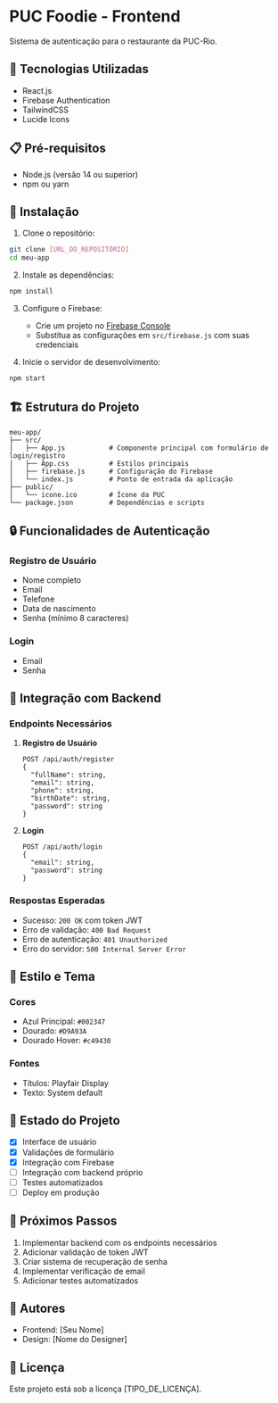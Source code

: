 # PUC Foodie - Frontend

Sistema de autenticação para o restaurante da PUC-Rio.

## 🚀 Tecnologias Utilizadas

- React.js
- Firebase Authentication
- TailwindCSS
- Lucide Icons

## 📋 Pré-requisitos

- Node.js (versão 14 ou superior)
- npm ou yarn

## 🔧 Instalação

1. Clone o repositório:
```bash
git clone [URL_DO_REPOSITÓRIO]
cd meu-app
```

2. Instale as dependências:
```bash
npm install
```

3. Configure o Firebase:
   - Crie um projeto no [Firebase Console](https://console.firebase.google.com)
   - Substitua as configurações em `src/firebase.js` com suas credenciais

4. Inicie o servidor de desenvolvimento:
```bash
npm start
```

## 🏗️ Estrutura do Projeto

```
meu-app/
├── src/
│   ├── App.js           # Componente principal com formulário de login/registro
│   ├── App.css          # Estilos principais
│   ├── firebase.js      # Configuração do Firebase
│   └── index.js         # Ponto de entrada da aplicação
├── public/
│   └── icone.ico        # Ícone da PUC
└── package.json         # Dependências e scripts
```

## 🔒 Funcionalidades de Autenticação

### Registro de Usuário
- Nome completo
- Email
- Telefone
- Data de nascimento
- Senha (mínimo 8 caracteres)

### Login
- Email
- Senha

## 🔌 Integração com Backend

### Endpoints Necessários

1. **Registro de Usuário**
   ```
   POST /api/auth/register
   {
     "fullName": string,
     "email": string,
     "phone": string,
     "birthDate": string,
     "password": string
   }
   ```

2. **Login**
   ```
   POST /api/auth/login
   {
     "email": string,
     "password": string
   }
   ```

### Respostas Esperadas

- Sucesso: `200 OK` com token JWT
- Erro de validação: `400 Bad Request`
- Erro de autenticação: `401 Unauthorized`
- Erro do servidor: `500 Internal Server Error`

## 🎨 Estilo e Tema

### Cores
- Azul Principal: `#002347`
- Dourado: `#D9A93A`
- Dourado Hover: `#c49430`

### Fontes
- Títulos: Playfair Display
- Texto: System default

## 🔄 Estado do Projeto

- [x] Interface de usuário
- [x] Validações de formulário
- [x] Integração com Firebase
- [ ] Integração com backend próprio
- [ ] Testes automatizados
- [ ] Deploy em produção

## 📝 Próximos Passos

1. Implementar backend com os endpoints necessários
2. Adicionar validação de token JWT
3. Criar sistema de recuperação de senha
4. Implementar verificação de email
5. Adicionar testes automatizados

## 👥 Autores

- Frontend: [Seu Nome]
- Design: [Nome do Designer]

## 📄 Licença

Este projeto está sob a licença [TIPO_DE_LICENÇA].
